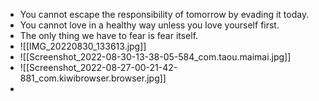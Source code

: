 - You cannot escape the responsibility of tomorrow by evading it today.
- You cannot love in a healthy way unless you love yourself first.
- The only thing we have to fear is fear itself.
- ![[IMG_20220830_133613.jpg]]
- ![[Screenshot_2022-08-30-13-38-05-584_com.taou.maimai.jpg]]
- ![[Screenshot_2022-08-27-00-21-42-881_com.kiwibrowser.browser.jpg]]
- 